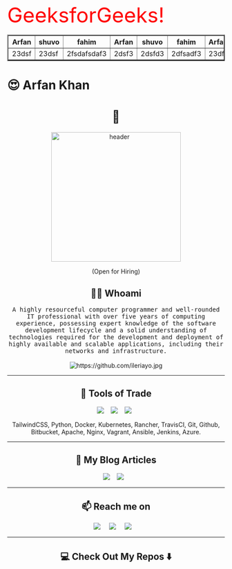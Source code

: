 
<!--
**Ileriayo/ileriayo** is a ✨ _special_ ✨ repository because its `README.md` (this file) appears on your GitHub profile.
--->  
<font size="66" color="red">
            GeeksforGeeks!
        </font>
<table border="2" width="720">
  <thead>
    <tr>
      <th width="200">Arfan</th>
      <th>shuvo</th>
      <th>fahim</th>
      <th>Arfan</th>
      <th>shuvo</th>
      <th>fahim</th>
      <th>Arfan</th>
      <th>shuvo</th>
      <th>fahim</th>
    </tr>
  </thead>
  <tbody>
    <tr>
      <td>23dsf</td>
      <td>23dsf</td>
      <td>2fsdafsdaf3</td>
      <td>2dsf3</td>
      <td>2dsfd3</td>
      <td>2dfsadf3</td>
      <td>23df</td>
      <td>2dsfdsf3</td>
      <td>2dsf3</td>
    </tr>
  </tbody>
</table>
<h1 color="red"> 😍 Arfan Khan</h1>
<h1 align="center"> 👋 </h1>
<div align="center">
  
   <img src="https://user-images.githubusercontent.com/58082952/141611230-f1ec133e-9144-4ee6-9c91-48ca5a95f745.jpg" width="300" alt="header"/>
</div>
<p align="center"> (Open for Hiring)</p>

<h2 align="center"> 👨‍💻 Whoami</h2>
<p align="center">
  <samp>A highly resourceful computer programmer and well-rounded IT professional with over five years of computing experience, possessing expert knowledge of the software development lifecycle and a solid understanding of technologies required for the development and deployment of highly available and scalable applications, including their networks and infrastructure.
  </samp>
  <br> <br>
  <img src="https://komarev.com/ghpvc/?username=ileriayo" alt="https://github.com/ileriayo.jpg" />
</p>

<hr>

<h2 align="center"> 🔭 Tools of Trade</h2>
<p align="center">
  <img src="https://img.shields.io/badge/node.js%20-%2343853D.svg?&style=for-the-badge&logo=node.js&logoColor=white" />&nbsp;&nbsp;&nbsp;
  <img src="https://img.shields.io/badge/react%20-%2300D9FF.svg?&style=for-the-badge&logo=react&logoColor=white" />&nbsp;&nbsp;&nbsp;
  <img src="https://img.shields.io/badge/tailwind-css%20-%231572B6.svg?&style=for-the-badge&logo=tailwind-css&logoColor=white" />&nbsp;&nbsp;
</p>
<p align="center">TailwindCSS, Python, Docker, Kubernetes, Rancher, TravisCI, Git, Github, Bitbucket, Apache, Nginx, Vagrant, Ansible, Jenkins, Azure.</p>

<hr>

<h2 align="center">💬 My Blog Articles</h2>
<p align="center" align='right'>
  <a target="_blank"href="https://dev.to/ileriayo"><img src="https://img.shields.io/badge/dev.to-%2312100E.svg?&style=for-the-badge&logo=dev.to&logoColor=white" /></a>&nbsp;&nbsp;&nbsp;
  <a target="_blank"href="https://medium.com/@ileriayoadebiyi"><img src="https://img.shields.io/badge/Medium%20-%231572B6.svg?&style=for-the-badge&logo=medium&logoColor=white" /></a>&nbsp;&nbsp;&nbsp;
</p>

<hr>

<h2  align="center">📫 Reach me on</h2>
<p align="center">
  <a target="_blank"href="https://www.linkedin.com/in/ileriayo-adebiyi-0328b1101/"><img src="https://img.shields.io/badge/linkedin-%230077B5.svg?&style=for-the-badge&logo=linkedin&logoColor=white" /></a>&nbsp;&nbsp;&nbsp;&nbsp;
  <a target="_blank"href="https://twitter.com/ileriayooo"><img src="https://img.shields.io/badge/twitter-%231DA1F2.svg?&style=for-the-badge&logo=twitter&logoColor=white" /></a>&nbsp;&nbsp;&nbsp;&nbsp;
  <a href="mailto:ileriayoadebiyi@gmail.com?subject=Hello%20Ileri,%20From%20Github"><img src="https://img.shields.io/badge/gmail-%23D14836.svg?&style=for-the-badge&logo=gmail&logoColor=white" /></a>&nbsp;&nbsp;&nbsp;&nbsp;
</p>

<hr>

<h2  align="center">💻 Check Out My Repos ⬇️ </h2>

